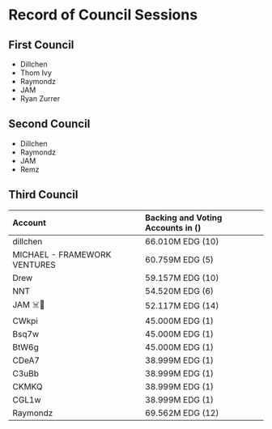 # Record of Council Sessions

## First Council

* Dillchen
* Thom Ivy
* Raymondz
* JAM
* Ryan Zurrer



## Second Council

* Dillchen
* Raymondz
* JAM
* Remz



## Third Council

|  Account | Backing and Voting Accounts in \(\) |
| :--- | :--- |
| dillchen | 66.010M EDG \(10\) |
| MICHAEL - FRAMEWORK VENTURES | 60.759M EDG \(5\) |
| Drew | 59.157M EDG \(10\) |
| NNT | 54.520M EDG \(6\) |
| JAM ☠️🐍 | 52.117M EDG \(14\) |
| CWkpi | 45.000M EDG \(1\) |
| Bsq7w | 45.000M EDG \(1\) |
| BtW6g | 45.000M EDG \(1\) |
| CDeA7 | 38.999M EDG \(1\) |
| C3uBb | 38.999M EDG \(1\) |
| CKMKQ | 38.999M EDG \(1\) |
| CGL1w | 38.999M EDG \(1\) |
| Raymondz | 69.562M EDG \(12\) |

